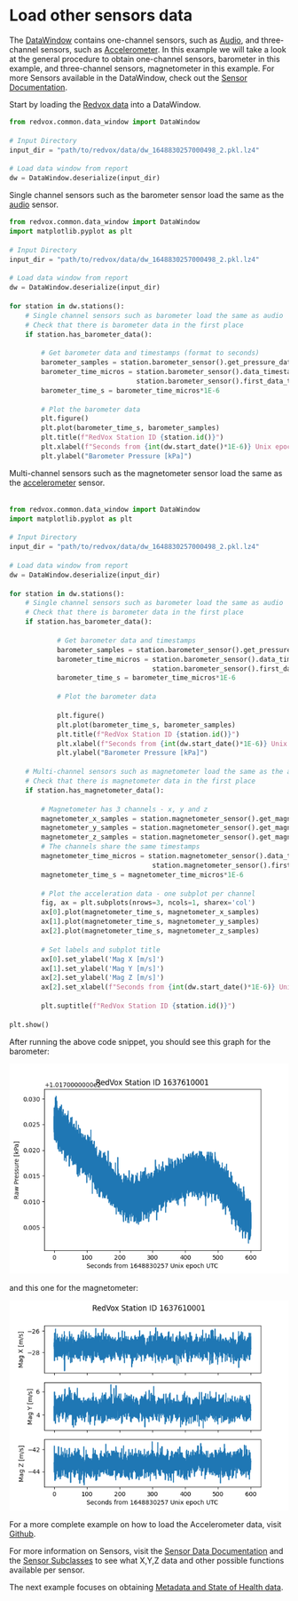 # Load other sensors data

The [DataWindow](https://github.com/RedVoxInc/redvox-python-sdk/tree/master/docs/python_sdk/data_window#-redvox-python-sdk-datawindow-manual) 
contains one-channel sensors, such as [Audio](00_audio_from_report.md), and three-channel sensors, 
such as [Accelerometer](01_accelerometer_from_report.md). In this example we will take a look at the general procedure
to obtain one-channel sensors, barometer in this example, and three-channel sensors, magnetometer in this example. 
For more Sensors available in the DataWindow, check out the
[Sensor Documentation](https://github.com/RedVoxInc/redvox-python-sdk/tree/master/docs/python_sdk/data_window/station#sensor-data-access).

Start by loading the [Redvox data](getting_data_from_report.md) into a DataWindow.

```python
from redvox.common.data_window import DataWindow

# Input Directory
input_dir = "path/to/redvox/data/dw_1648830257000498_2.pkl.lz4"

# Load data window from report
dw = DataWindow.deserialize(input_dir)
```

Single channel sensors such as the barometer sensor load the same as the [audio](00_audio_from_report.md) sensor.

```python
from redvox.common.data_window import DataWindow
import matplotlib.pyplot as plt

# Input Directory
input_dir = "path/to/redvox/data/dw_1648830257000498_2.pkl.lz4"

# Load data window from report
dw = DataWindow.deserialize(input_dir)

for station in dw.stations():
    # Single channel sensors such as barometer load the same as audio
    # Check that there is barometer data in the first place
    if station.has_barometer_data():

        # Get barometer data and timestamps (format to seconds) 
        barometer_samples = station.barometer_sensor().get_pressure_data()
        barometer_time_micros = station.barometer_sensor().data_timestamps() - \
                                station.barometer_sensor().first_data_timestamp()
        barometer_time_s = barometer_time_micros*1E-6
    
        # Plot the barometer data
        plt.figure()
        plt.plot(barometer_time_s, barometer_samples)
        plt.title(f"RedVox Station ID {station.id()}")
        plt.xlabel(f"Seconds from {int(dw.start_date()*1E-6)} Unix epoch UTC")
        plt.ylabel("Barometer Pressure [kPa]")

```

Multi-channel sensors such as the magnetometer sensor load the same as the [accelerometer](02_other_sensors_from_report.md) sensor.

```python

from redvox.common.data_window import DataWindow
import matplotlib.pyplot as plt

# Input Directory
input_dir = "path/to/redvox/data/dw_1648830257000498_2.pkl.lz4"

# Load data window from report
dw = DataWindow.deserialize(input_dir)

for station in dw.stations():
    # Single channel sensors such as barometer load the same as audio
    # Check that there is barometer data in the first place
    if station.has_barometer_data():
    
            # Get barometer data and timestamps
            barometer_samples = station.barometer_sensor().get_pressure_data()
            barometer_time_micros = station.barometer_sensor().data_timestamps() - \
                                    station.barometer_sensor().first_data_timestamp()
            barometer_time_s = barometer_time_micros*1E-6
        
            # Plot the barometer data
        
            plt.figure()
            plt.plot(barometer_time_s, barometer_samples)
            plt.title(f"RedVox Station ID {station.id()}")
            plt.xlabel(f"Seconds from {int(dw.start_date()*1E-6)} Unix epoch UTC")
            plt.ylabel("Barometer Pressure [kPa]")

    # Multi-channel sensors such as magnetometer load the same as the accelerometer sensor
    # Check that there is magnetometer data in the first place
    if station.has_magnetometer_data():

        # Magnetometer has 3 channels - x, y and z
        magnetometer_x_samples = station.magnetometer_sensor().get_magnetometer_x_data()
        magnetometer_y_samples = station.magnetometer_sensor().get_magnetometer_y_data()
        magnetometer_z_samples = station.magnetometer_sensor().get_magnetometer_z_data()
        # The channels share the same timestamps
        magnetometer_time_micros = station.magnetometer_sensor().data_timestamps() - \
                                    station.magnetometer_sensor().first_data_timestamp()
        magnetometer_time_s = magnetometer_time_micros*1E-6
    
        # Plot the acceleration data - one subplot per channel
        fig, ax = plt.subplots(nrows=3, ncols=1, sharex='col')
        ax[0].plot(magnetometer_time_s, magnetometer_x_samples)
        ax[1].plot(magnetometer_time_s, magnetometer_y_samples)
        ax[2].plot(magnetometer_time_s, magnetometer_z_samples)
    
        # Set labels and subplot title
        ax[0].set_ylabel('Mag X [m/s]')
        ax[1].set_ylabel('Mag Y [m/s]')
        ax[2].set_ylabel('Mag Z [m/s]')
        ax[2].set_xlabel(f"Seconds from {int(dw.start_date()*1E-6)} Unix epoch UTC")
    
        plt.suptitle(f"RedVox Station ID {station.id()}")

plt.show()
```

After running the above code snippet, you should see this graph for the barometer:

![](../img/fig_ex_02_bar.png)

and this one for the magnetometer:

![](../img/fig_ex_02_mag.png)


For a more complete example on how to load the Accelerometer data, visit
[Github](https://github.com/RedVoxInc/redvox-examples/blob/main/examples/ex_02_other_sensors/load_other_sensors.py).

For more information on Sensors, visit the 
[Sensor Data Documentation](https://github.com/RedVoxInc/redvox-python-sdk/tree/master/docs/python_sdk/data_window/station#sensor-data)
and the [Sensor Subclasses](https://github.com/RedVoxInc/redvox-python-sdk/tree/master/docs/python_sdk/data_window/station#sensor-subclass-functions)
to see what X,Y,Z data and other possible functions available per sensor.

The next example focuses on obtaining [Metadata and State of Health data](03_metadata_soh_from_report.md).

